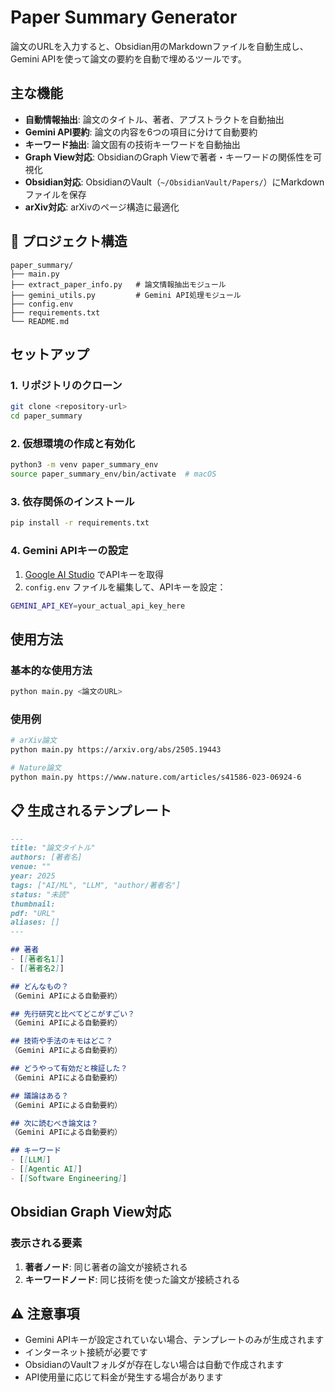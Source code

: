 # Paper Summary Generator

論文のURLを入力すると、Obsidian用のMarkdownファイルを自動生成し、Gemini APIを使って論文の要約を自動で埋めるツールです。

## 主な機能

- **自動情報抽出**: 論文のタイトル、著者、アブストラクトを自動抽出
- **Gemini API要約**: 論文の内容を6つの項目に分けて自動要約
- **キーワード抽出**: 論文固有の技術キーワードを自動抽出
- **Graph View対応**: ObsidianのGraph Viewで著者・キーワードの関係性を可視化
- **Obsidian対応**: ObsidianのVault（`~/ObsidianVault/Papers/`）にMarkdownファイルを保存
- **arXiv対応**: arXivのページ構造に最適化

## 📁 プロジェクト構造

```
paper_summary/
├── main.py
├── extract_paper_info.py   # 論文情報抽出モジュール
├── gemini_utils.py         # Gemini API処理モジュール
├── config.env
├── requirements.txt 
└── README.md
```

## セットアップ

### 1. リポジトリのクローン

```bash
git clone <repository-url>
cd paper_summary
```

### 2. 仮想環境の作成と有効化

```bash
python3 -m venv paper_summary_env
source paper_summary_env/bin/activate  # macOS
```

### 3. 依存関係のインストール

```bash
pip install -r requirements.txt
```

### 4. Gemini APIキーの設定

1. [Google AI Studio](https://makersuite.google.com/app/apikey) でAPIキーを取得
2. `config.env` ファイルを編集して、APIキーを設定：

```bash
GEMINI_API_KEY=your_actual_api_key_here
```

## 使用方法

### 基本的な使用方法

```bash
python main.py <論文のURL>
```

### 使用例

```bash
# arXiv論文
python main.py https://arxiv.org/abs/2505.19443

# Nature論文
python main.py https://www.nature.com/articles/s41586-023-06924-6
```

## 📋 生成されるテンプレート

```markdown
---
title: "論文タイトル"
authors: [著者名]
venue: ""
year: 2025
tags: ["AI/ML", "LLM", "author/著者名"]
status: "未読"
thumbnail: 
pdf: "URL"
aliases: []
---

## 著者
- [[著者名1]]
- [[著者名2]]

## どんなもの？
（Gemini APIによる自動要約）

## 先行研究と比べてどこがすごい？
（Gemini APIによる自動要約）

## 技術や手法のキモはどこ？
（Gemini APIによる自動要約）

## どうやって有効だと検証した？
（Gemini APIによる自動要約）

## 議論はある？
（Gemini APIによる自動要約）

## 次に読むべき論文は？
（Gemini APIによる自動要約）

## キーワード
- [[LLM]]
- [[Agentic AI]]
- [[Software Engineering]]
```

## Obsidian Graph View対応

### 表示される要素

1. **著者ノード**: 同じ著者の論文が接続される
2. **キーワードノード**: 同じ技術を使った論文が接続される


## ⚠️ 注意事項

- Gemini APIキーが設定されていない場合、テンプレートのみが生成されます
- インターネット接続が必要です
- ObsidianのVaultフォルダが存在しない場合は自動で作成されます
- API使用量に応じて料金が発生する場合があります
